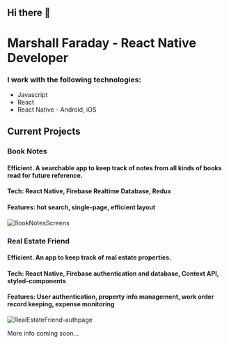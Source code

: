 

## Hi there 👋


# Marshall Faraday - React Native Developer


### I work with the following technologies:

* Javascript
* React
* React Native - Android, iOS

## Current Projects

### Book Notes

#### Efficient. A searchable app to keep track of notes from all kinds of books read for future reference.

#### Tech: React Native, Firebase Realtime Database, Redux

#### Features: hot search, single-page, efficient layout

![BookNotesScreens](https://user-images.githubusercontent.com/57548521/115157731-e1281a00-a058-11eb-8e53-24bdebbc3bab.png)

### Real Estate Friend

#### Efficient. An app to keep track of real estate properties.

#### Tech: React Native, Firebase authentication and database, Context API, styled-components

#### Features: User authentication, property info management, work order record keeping, expense monitoring

![RealEstateFriend-authpage](https://user-images.githubusercontent.com/57548521/115976839-01b41080-a540-11eb-9b41-febe466b4a88.png)

More info coming soon...
